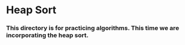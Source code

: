 # Heap Sort

### This directory is for practicing algorithms. This time we are incorporating the heap sort.
